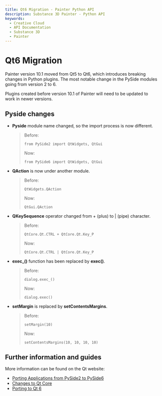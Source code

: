 ```yaml
---
title: Qt6 Migration - Painter Python API
description: Substance 3D Painter - Python API
keywords:
  - Creative Cloud
  - API Documentation
  - Substance 3D
  - Painter
---
```


# Qt6 Migration

Painter version 10.1 moved from Qt5 to Qt6, which introduces breaking changes in Python plugins. The most notable change in the PySide modules going from version 2 to 6.

Plugins created before version 10.1 of Painter will need to be updated to work in newer versions.

## Pyside changes

- **Pyside** module name changed, so the import process is now different.
	> Before:
	>
	> `from PySide2 import QtWidgets, QtGui`
	>
	> Now:
	>
	> `from PySide6 import QtWidgets, QtGui`

- **QAction** is now under another module.
	> Before:
	>
	> `QtWidgets.QAction`
	>
	> Now:
	>
	> `QtGui.QAction`

- **QKeySequence** operator changed from + (plus) to | (pipe) character.
	> Before:
	>
	> `QtCore.Qt.CTRL + QtCore.Qt.Key_P`
	>
	> Now:
	>
	> `QtCore.Qt.CTRL | QtCore.Qt.Key_P`

- **exec_()** function has been replaced by **exec()**.
	> Before:
	>
	> `dialog.exec_()`
	>
	> Now:
	>
	> `dialog.exec()`

- **setMargin** is replaced by **setContentsMargins**.
	> Before:
	>
	> `setMargin(10)`
	>
	> Now:
	>
	> `setContentsMargins(10, 10, 10, 10)`

## Further information and guides

More information can be found on the Qt website:

- [Porting Applications from PySide2 to PySide6](https://doc.qt.io/qtforpython-6.5/gettingstarted/porting_from2.html)
- [Changes to Qt Core](https://doc.qt.io/qt-6/qtcore-changes-qt6.html)
- [Porting to Qt 6](https://doc.qt.io/qt-6/portingguide.html)